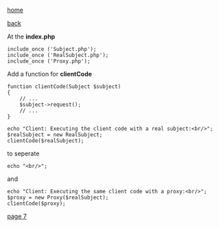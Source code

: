 [home](./page01.md)

[back](./page05.md)

At the **index.php**

```
include_once ('Subject.php');
include_once ('RealSubject.php');
include_once ('Proxy.php');
```

Add a function for **clientCode**

```
function clientCode(Subject $subject)
{
    // ...
    $subject->request();
    // ...
}
```

```
echo "Client: Executing the client code with a real subject:<br/>";
$realSubject = new RealSubject;
clientCode($realSubject);
```

to seperate
```
echo "<br/>";
```

and
```
echo "Client: Executing the same client code with a proxy:<br/>";
$proxy = new Proxy($realSubject);
clientCode($proxy);
```


[page 7](./page07.md)
